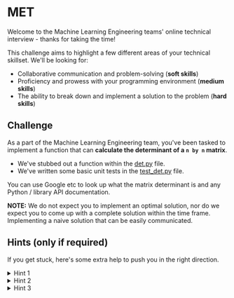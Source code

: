 # MET

Welcome to the Machine Learning Engineering teams' online technical interview - thanks for taking the time!

This challenge aims to highlight a few different areas of your technical skillset. We'll be looking for:

- Collaborative communication and problem-solving (**soft skills**)
- Proficiency and prowess with your programming environment (**medium skills**)
- The ability to break down and implement a solution to the problem (**hard skills**)

## Challenge

As a part of the Machine Learning Engineering team, you've been tasked to implement a function that can **calculate the determinant of a `n by n` matrix**.

- We've stubbed out a function within the [det.py](./det.py) file.
- We've written some basic unit tests in the [test_det.py](./test_det.py) file.

You can use Google etc to look up what the matrix determinant is and any Python / library API documentation.

**NOTE:** We do not expect you to implement an optimal solution, nor do we expect you to come up with a complete solution within the time frame. Implementing a naive solution that can be easily communicated.

## Hints (only if required)

If you get stuck, here's some extra help to push you in the right direction.

<!-- Hint 1 -->
<details>
<summary>Hint 1</summary>

We like this simple explanation of how to calculate the matrix determinant.
- https://www.mathsisfun.com/algebra/matrix-determinant.html

Can you see how the `3 by 3` relates to the `2 by 2`?

Would a **recursive** algorithm be useful here?

</details>

<!-- Hint 2 -->
<details>
<summary>Hint 2</summary>

We know that a recursive algorithm calls itself. If we're not careful we may continue to call ourselves until our program runs out of memory...

What would our **stopping condition** be? Can we implement this?

</details>

<!-- Hint 3 -->
<details>
<summary>Hint 3</summary>

Let's break down the `3 by 3` case.

We can see that the `3 by 3` case is each value of the first row multiplied by the determinant of the `2 by 2` sub-matrix.

Let's first **iterate** just this first row. How is the position of the current value we're iterating related to the formation of the sub-matrix?

</details>
